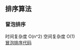## 排序算法  
### 冒泡排序  
时间复杂度 O(n^2) 空间复杂度 O(1)  
[冒泡排序代码](https://github.com/Zpadger/Frontend/blob/master/Algorithm/%E5%9F%BA%E6%9C%AC%E6%8E%92%E5%BA%8F/bubble_sort.js)

